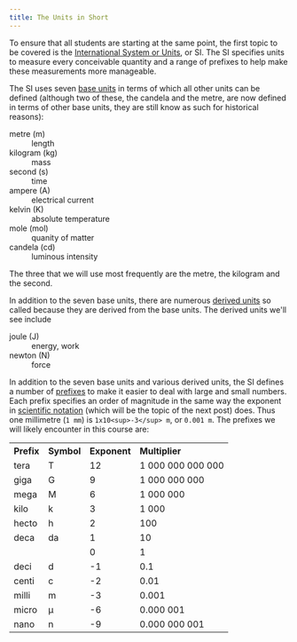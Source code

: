 ```yaml
---
title: The Units in Short
---
```


To ensure that all students are starting at the same point, the first topic to be covered is the [International System or Units](http://en.wikipedia.org/wiki/International_System_of_Units), or SI. The SI specifies units to measure every conceivable quantity and a range of prefixes to help make these measurements more manageable.

The SI uses seven [base units](http://en.wikipedia.org/wiki/SI_base_unit) in terms of which all other units can be defined (although two of these, the candela and the metre, are now defined in  terms of other base units, they are still know as such for historical reasons): 
<dl>
    <dt>metre (m)</dt>
    <dd>length</dd>
    <dt>kilogram (kg)</dt> 
    <dd>mass</dd>
    <dt>second (s)</dt>
    <dd>time</dd>
    <dt>ampere (A)</dt>
    <dd>electrical current</dd>
    <dt>kelvin (K)</dt>
    <dd>absolute temperature</dd>
    <dt>mole (mol)</dt>
    <dd>quanity of matter</dd>
    <dt>candela (cd)</dt>
    <dd>luminous intensity</dd>
</dl>
The three that we will use most frequently are the metre, the kilogram and the second.

In addition to the seven base units, there are numerous [derived units](http://en.wikipedia.org/wiki/SI_derived_unit) so called because they are derived from the base units. The derived units we'll see include
<dl>
    <dt>joule (J)</dt>
    <dd>energy, work</dd>
    <dt>newton (N)</dt>
    <dd>force</dd>
</dl>


In addition to the seven base units and various derived units, the SI defines a number of [prefixes](http://en.wikipedia.org/wiki/SI_prefix) to make it easier to deal with large and small numbers. Each prefix specifies an order of magnitude in the same way the exponent in [scientific notation](http://en.wikipedia.org/wiki/Scientific_notation) (which will be the topic of the next post) does. Thus one millimetre (`1 mm`) is `1x10<sup>-3</sup> m`, or `0.001 m`. The prefixes we will likely encounter in this course are:

<table>
<tr><th style="text-align: left;">Prefix</th> <th style="text-align: left;">Symbol</th> <th style="text-align: left;">Exponent</th><th style="text-align: left;">Multiplier</th></tr>
<tr><td>tera</td><td>T</td><td>12</td><td>1 000 000 000 000 </td></tr>
<tr><td>giga</td><td>G</td><td>9</td><td>1 000 000 000</td></tr>
<tr><td>mega</td><td>M</td><td>6</td><td>1 000 000</td></tr>
<tr><td>kilo</td><td>k</td><td>3</td><td>1 000</td></tr>
<tr><td>hecto</td><td>h</td><td>2</td><td>100</td></tr>
<tr><td>deca</td><td>da</td><td>1</td><td>10</td></tr>
<tr><td></td><td> </td><td>0</td><td>1</td></tr>
<tr><td>deci </td><td>d</td><td>-1</td><td>0.1</td></tr>
<tr><td>centi</td><td>c</td><td>-2</td><td>0.01</td></tr>
<tr><td>milli</td><td>m</td><td>-3</td><td>0.001</td></tr>
<tr><td>micro</td><td>µ</td><td>-6</td><td>0.000 001</td></tr>
<tr><td>nano</td><td>n</td><td>-9</td><td>0.000 000 001</td></tr>
</table>
